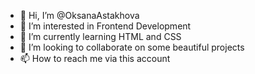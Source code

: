 - 👋 Hi, I’m @OksanaAstakhova
- 👀 I’m interested in Frontend Development
- 🌱 I’m currently learning HTML and CSS
- 💞️ I’m looking to collaborate on some beautiful projects
- 📫 How to reach me via this account

<!---
OksanaAstakhova/OksanaAstakhova is a ✨ special ✨ repository because its `README.md` (this file) appears on your GitHub profile.
You can click the Preview link to take a look at your changes.
--->
